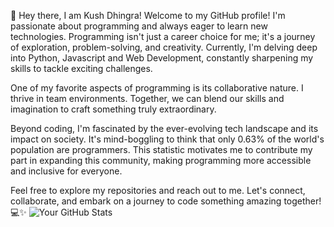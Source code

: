 👋 Hey there, I am Kush Dhingra!
Welcome to my GitHub profile! I'm passionate about programming and always eager to learn new technologies. Programming isn't just a career choice for me; it's a journey of exploration, problem-solving, and creativity. Currently, I'm delving deep into Python, Javascript and Web Development, constantly sharpening my skills to tackle exciting challenges.

One of my favorite aspects of programming is its collaborative nature. I thrive in team environments. Together, we can blend our skills and imagination to craft something truly extraordinary.

Beyond coding, I'm fascinated by the ever-evolving tech landscape and its impact on society. It's mind-boggling to think that only 0.63% of the world's population are programmers. This statistic motivates me to contribute my part in expanding this community, making programming more accessible and inclusive for everyone.

Feel free to explore my repositories and reach out to me. Let's connect, collaborate, and embark on a journey to code something amazing together! 💻✨
![Your GitHub Stats](https://github-readme-stats.vercel.app/api?username=Kush-Dhingra)
